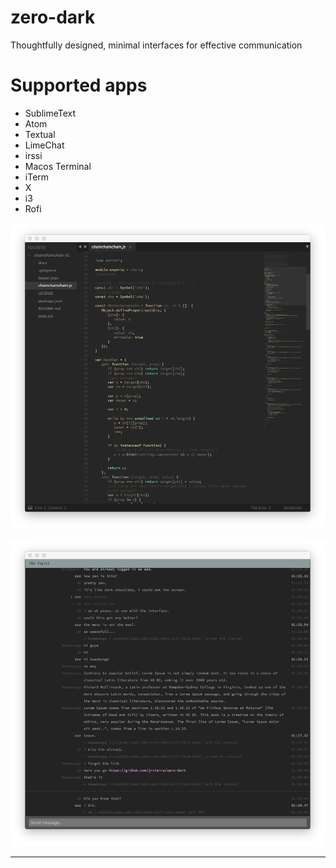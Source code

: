 # zero-dark

Thoughtfully designed, minimal interfaces for effective communication

# Supported apps

- SublimeText
- Atom
- Textual
- LimeChat
- irssi
- Macos Terminal
- iTerm
- X
- i3
- Rofi

![screenshot](https://github.com/jrvieira/zero-dark/blob/master/dark.png)

![screenshot](https://github.com/jrvieira/zero-dark/blob/master/textual.png)

***
